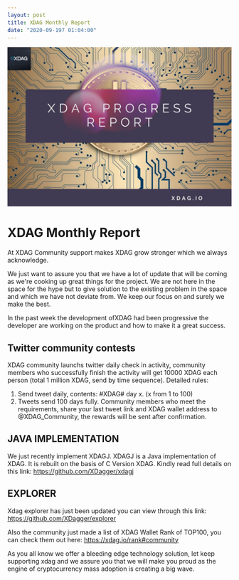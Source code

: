 ```yaml
---
layout: post
title: XDAG Monthly Report
date: "2020-09-197 01:04:00"
---
```

![Progress Report Image](/assets/images/posts/xdagprogressreport.jpg)


# XDAG Monthly Report

At XDAG Community support makes XDAG grow stronger which we always acknowledge.

We just want to assure you that we have a lot of update that will be coming as we're cooking up great things for the project. 
We are not here in the space for the hype but to give solution to the existing problem in the space and which we have not deviate from. 
We keep our focus on and surely we make the best. 

In the past week the development ofXDAG had been progressive the developer are working on the product and how to make it a great success.


## Twitter community contests 

XDAG community launchs twitter daily check in activity, community members who successfully finish the activity will get 10000 XDAG each person (total 1 million XDAG, send by time sequence). Detailed rules:
1. Send tweet daily, contents: #XDAG# day x. (x from 1 to 100)
2. Tweets send 100 days fully.
Community members who meet the requirements, share your last tweet link and XDAG wallet address to @XDAG_Community, the rewards will be sent after confirmation.


## JAVA IMPLEMENTATION 

We just recently implement XDAGJ. 
XDAGJ is a Java implementation of XDAG. It is rebuilt on the basis of C Version XDAG. Kindly read full details on this link:
https://github.com/XDagger/xdagj

## EXPLORER
Xdag explorer has just been updated you can view through this link: https://github.com/XDagger/explorer

Also the community just made a list of XDAG Wallet Rank of TOP100, you can check them out here:
https://xdag.io/rank#community

As you all know we offer a bleeding edge technology solution, let keep supporting xdag and we assure you that we will make you proud as the engine of cryptocurrency mass adoption is creating a big wave.



